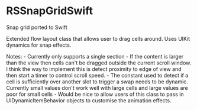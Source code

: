 RSSnapGridSwift
===============

Snap grid ported to Swift

 Extended flow layout class that allows user to drag cells around.
	Uses UIKit dynamics for snap effects.

 Notes:
	- Currently only supports a single section
	- If the content is larger than the view then cells can't be dragged outside
		the current scroll window. I think the way to implement this is detect
		proximity to edge of view and then start a timer to control scroll speed.
	- The constant used to detect if a cell is sufficiently over another slot to trigger
		a swap needs to be dynamic. Currently small values don't work well with large cells
		and large values are poor for small cells
	- Would be nice to allow users of this class to pass in UIDynamicItemBehavior objects
		to customise the animation effects.
